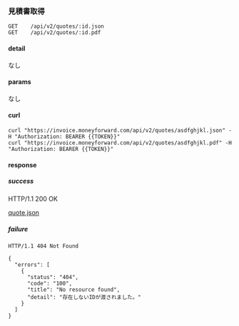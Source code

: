 ### 見積書取得

```
GET    /api/v2/quotes/:id.json
GET    /api/v2/quotes/:id.pdf
```

#### detail

なし

#### params

なし

#### curl

```
curl "https://invoice.moneyforward.com/api/v2/quotes/asdfghjkl.json" -H "Authorization: BEARER {{TOKEN}}"
curl "https://invoice.moneyforward.com/api/v2/quotes/asdfghjkl.pdf" -H "Authorization: BEARER {{TOKEN}}"
```

#### response
##### success
HTTP/1.1 200 OK

[quote.json](./responses/quote.json)

##### failure
```
HTTP/1.1 404 Not Found

{
  "errors": [
    {
      "status": "404",
      "code": "100",
      "title": "No resource found",
      "detail": "存在しないIDが渡されました。"
    }
  ]
}
```
